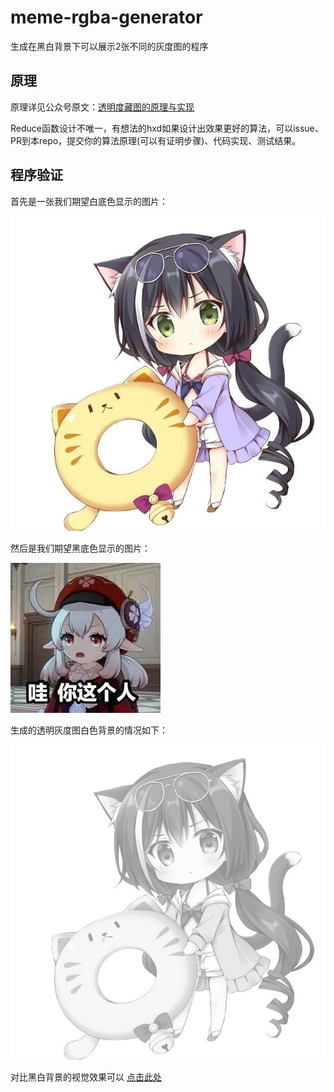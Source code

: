 # meme-rgba-generator
生成在黑白背景下可以展示2张不同的灰度图的程序

## 原理

原理详见公众号原文：[透明度藏图的原理与实现](http://mp.weixin.qq.com/s?__biz=MzUyNjE3ODEzMA==&mid=2247484459&idx=1&sn=fa04297f76c62e13ab31dddbcdbe6ec4&chksm=fa138616cd640f00bda386693513f113059de40353ce90e71ca8855422f32ed6fff684cf456c&mpshare=1&scene=23&srcid=1019k7REqPLM3XpAoyJ2EaBi&sharer_sharetime=1634655127041&sharer_shareid=93b6ec3e4c659827f8b490f8270786f5#rd)

Reduce函数设计不唯一，有想法的hxd如果设计出效果更好的算法，可以issue、PR到本repo，提交你的算法原理(可以有证明步骤)、代码实现、测试结果。

## 程序验证

首先是一张我们期望白底色显示的图片：

![图片](pic/src1.jpg)

然后是我们期望黑底色显示的图片：

![图片](pic/src2.png)


生成的透明灰度图白色背景的情况如下：

![图片](pic/dst.png)

对比黑白背景的视觉效果可以 [点击此处](compare.html)